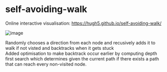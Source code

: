 # self-avoiding-walk

Online interactive visualisation: https://hugh5.github.io/self-avoiding-walk/

![image](https://user-images.githubusercontent.com/110031011/202486062-f355e3ca-7e02-424b-b269-56549d684908.png)

Randomly chooses a direction from each node and recusively adds it to walk if not visted and backtracks when it gets stuck <br>
Added optimisation to make backtrack occur earlier by computing depth first search which determines given the current path if there exists a path that can reach every non-visited node.
